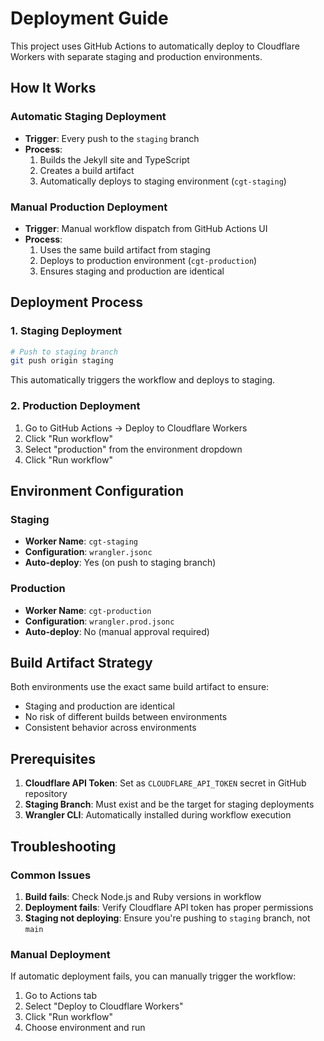 # Deployment Guide

This project uses GitHub Actions to automatically deploy to Cloudflare Workers with separate staging and production environments.

## How It Works

### Automatic Staging Deployment
- **Trigger**: Every push to the `staging` branch
- **Process**: 
  1. Builds the Jekyll site and TypeScript
  2. Creates a build artifact
  3. Automatically deploys to staging environment (`cgt-staging`)

### Manual Production Deployment
- **Trigger**: Manual workflow dispatch from GitHub Actions UI
- **Process**:
  1. Uses the same build artifact from staging
  2. Deploys to production environment (`cgt-production`)
  3. Ensures staging and production are identical

## Deployment Process

### 1. Staging Deployment
```bash
# Push to staging branch
git push origin staging
```
This automatically triggers the workflow and deploys to staging.

### 2. Production Deployment
1. Go to GitHub Actions → Deploy to Cloudflare Workers
2. Click "Run workflow"
3. Select "production" from the environment dropdown
4. Click "Run workflow"

## Environment Configuration

### Staging
- **Worker Name**: `cgt-staging`
- **Configuration**: `wrangler.jsonc`
- **Auto-deploy**: Yes (on push to staging branch)

### Production
- **Worker Name**: `cgt-production`
- **Configuration**: `wrangler.prod.jsonc`
- **Auto-deploy**: No (manual approval required)

## Build Artifact Strategy

Both environments use the exact same build artifact to ensure:
- Staging and production are identical
- No risk of different builds between environments
- Consistent behavior across environments

## Prerequisites

1. **Cloudflare API Token**: Set as `CLOUDFLARE_API_TOKEN` secret in GitHub repository
2. **Staging Branch**: Must exist and be the target for staging deployments
3. **Wrangler CLI**: Automatically installed during workflow execution

## Troubleshooting

### Common Issues
1. **Build fails**: Check Node.js and Ruby versions in workflow
2. **Deployment fails**: Verify Cloudflare API token has proper permissions
3. **Staging not deploying**: Ensure you're pushing to `staging` branch, not `main`

### Manual Deployment
If automatic deployment fails, you can manually trigger the workflow:
1. Go to Actions tab
2. Select "Deploy to Cloudflare Workers"
3. Click "Run workflow"
4. Choose environment and run
